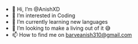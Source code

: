 - 👋 Hi, I’m @AnishXD
- 👀 I’m interested in Coding
- 🌱 I’m currently learning new languages 
- 💞️ I’m looking to make a living out of it 😅
- 📫 How to find me on barveanish310@gmail.com 

<!---
AnishXD/AnishXD is a ✨ special ✨ repository because its `README.md` (this file) appears on your GitHub profile.
You can click the Preview link to take a look at your changes.
--->
